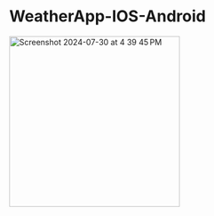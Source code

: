 # WeatherApp-IOS-Android


<img width="307" alt="Screenshot 2024-07-30 at 4 39 45 PM" src="https://github.com/user-attachments/assets/3625aa84-4646-4e95-8210-df008cf00f70">
